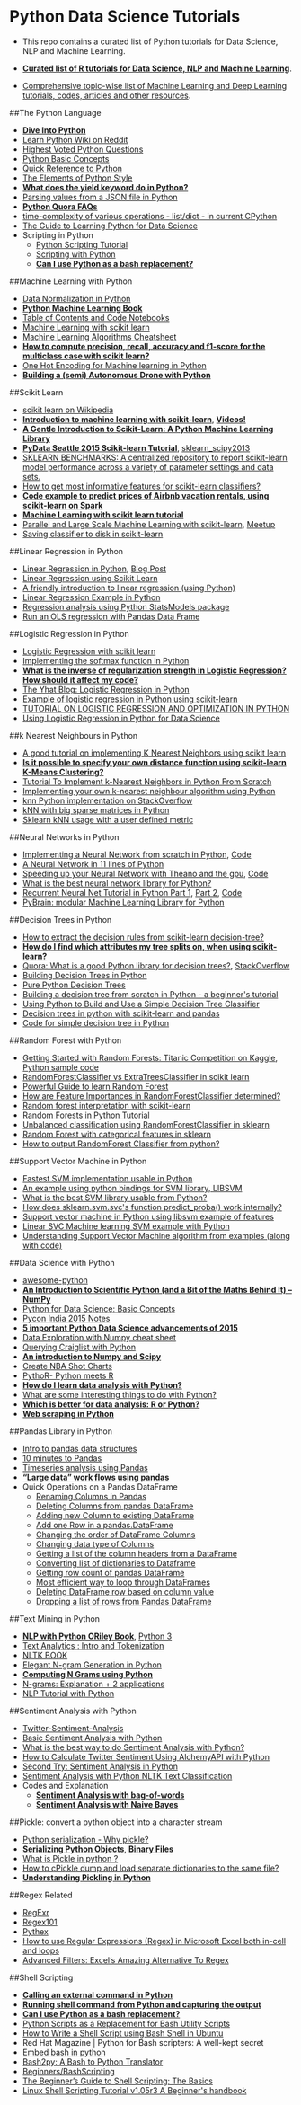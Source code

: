 # Python Data Science Tutorials 
- This repo contains a curated list of Python tutorials for Data Science, NLP and Machine Learning.

- [**Curated list of R tutorials for Data Science, NLP and Machine Learning**](https://github.com/ujjwalkarn/DataScienceR).

- [Comprehensive topic-wise list of Machine Learning and Deep Learning tutorials, codes, articles and other resources](https://github.com/ujjwalkarn/Machine-Learning-Tutorials/blob/master/README.md).

##The Python Language
- [**Dive Into Python**](http://www.diveintopython.net/index.html)
- [Learn Python Wiki on Reddit](https://www.reddit.com/r/learnpython/wiki/index)
- [Highest Voted Python Questions](http://stackoverflow.com/questions/tagged/python?sort=votes&pageSize=50)
- [Python Basic Concepts](https://github.com/gumption/Python_for_Data_Science/blob/master/3_Python_Basic_Concepts.ipynb)
- [Quick Reference to Python](http://www.dataschool.io/python-quick-reference/)
- [The Elements of Python Style](https://github.com/amontalenti/elements-of-python-style)
- [**What does the yield keyword do in Python?**](http://stackoverflow.com/questions/231767/what-does-the-yield-keyword-do-in-python)
- [Parsing values from a JSON file in Python](http://stackoverflow.com/questions/2835559/parsing-values-from-a-json-file-in-python)
- [**Python Quora FAQs**](https://www.quora.com/topic/Python-programming-language-1)
- [time-complexity of various operations - list/dict - in current CPython](https://wiki.python.org/moin/TimeComplexity)
- [The Guide to Learning Python for Data Science](http://www.datasciencecentral.com/profiles/blogs/the-guide-to-learning-python-for-data-science-2)
- Scripting in Python
    - [Python Scripting Tutorial](http://www.dreamsyssoft.com/python-scripting-tutorial/intro-tutorial.php)
    - [Scripting with Python](https://www.schrodinger.com//AcrobatFile.php?type=supportdocs&type2=&ident=404)
    - [**Can I use Python as a bash replacement?**](http://stackoverflow.com/questions/209470/can-i-use-python-as-a-bash-replacement)

##Machine Learning with Python
- [Data Normalization in Python](http://blog.yhat.com/posts/data-normalization-in-python.html)
- [**Python Machine Learning Book**](https://github.com/rasbt/python-machine-learning-book)
- [Table of Contents and Code Notebooks](https://github.com/rasbt/python-machine-learning-book/blob/master/README.md#table-of-contents-and-code-notebooks)
- [Machine Learning with scikit learn](http://www.dataschool.io/machine-learning-with-scikit-learn/)
- [Machine Learning Algorithms Cheatsheet](http://www.analyticsvidhya.com/blog/2015/09/full-cheatsheet-machine-learning-algorithms/)
- [**How to compute precision, recall, accuracy and f1-score for the multiclass case with scikit learn?**](http://stackoverflow.com/questions/31421413/how-to-compute-precision-recall-accuracy-and-f1-score-for-the-multiclass-case)
- [One Hot Encoding for Machine learning in Python](http://stackoverflow.com/questions/17469835/one-hot-encoding-for-machine-learning)
- [**Building a (semi) Autonomous Drone with Python**](http://blog.yhat.com/posts/autonomous-droning-with-python.html)

##Scikit Learn
- [scikit learn on Wikipedia](https://en.wikipedia.org/wiki/Scikit-learn)
- [**Introduction to machine learning with scikit-learn**](https://github.com/justmarkham/scikit-learn-videos), [**Videos!**](http://blog.kaggle.com/author/kevin-markham/)
- [**A Gentle Introduction to Scikit-Learn: A Python Machine Learning Library**](http://machinelearningmastery.com/a-gentle-introduction-to-scikit-learn-a-python-machine-learning-library/)
- [**PyData Seattle 2015 Scikit-learn Tutorial**](https://github.com/jakevdp/sklearn_pydata2015), [sklearn_scipy2013](https://github.com/jakevdp/sklearn_scipy2013)
- [SKLEARN BENCHMARKS: A centralized repository to report scikit-learn model performance across a variety of parameter settings and data sets.](https://github.com/rhiever/sklearn-benchmarks)
- [How to get most informative features for scikit-learn classifiers?](http://stackoverflow.com/questions/11116697/how-to-get-most-informative-features-for-scikit-learn-classifiers)
- [**Code example to predict prices of Airbnb vacation rentals, using scikit-learn on Spark**](https://github.com/mapr-demos/spark-sklearn-airbnb-predict)
- [**Machine Learning with scikit learn tutorial**](http://amueller.github.io/sklearn_tutorial/)
- [Parallel and Large Scale Machine Learning with scikit-learn](https://speakerdeck.com/ogrisel/parallel-and-large-scale-machine-learning-with-scikit-learn), [Meetup](http://datasciencelondon.org/machine-learning-python-scikit-learn-ipython-dsldn-data-science-london-kaggle/)
- [Saving classifier to disk in scikit-learn](http://stackoverflow.com/questions/10592605/save-classifier-to-disk-in-scikit-learn)


##Linear Regression in Python
- [Linear Regression in Python](http://nbviewer.ipython.org/github/justmarkham/DAT4/blob/master/notebooks/08_linear_regression.ipynb), [Blog Post](http://www.dataschool.io/linear-regression-in-python/)
- [Linear Regression using Scikit Learn](http://scikit-learn.org/stable/modules/generated/sklearn.linear_model.LinearRegression.html)
- [A friendly introduction to linear regression (using Python)](http://www.dataschool.io/linear-regression-in-python/)
- [Linear Regression Example in Python](http://scipy-cookbook.readthedocs.io/items/LinearRegression.html)
- [Regression analysis using Python StatsModels package](http://www.turingfinance.com/regression-analysis-using-python-statsmodels-and-quandl/)
- [Run an OLS regression with Pandas Data Frame](http://stackoverflow.com/questions/19991445/run-an-ols-regression-with-pandas-data-frame)

##Logistic Regression in Python
- [Logistic Regression with scikit learn](http://www.dataschool.io/logistic-regression-in-python-using-scikit-learn/)
- [Implementing the softmax function in Python](http://stackoverflow.com/questions/34968722/softmax-function-python)
- [**What is the inverse of regularization strength in Logistic Regression? How should it affect my code?**](http://stackoverflow.com/questions/22851316/what-is-the-inverse-of-regularization-strength-in-logistic-regression-how-shoul)
- [The Yhat Blog: Logistic Regression in Python](http://blog.yhat.com/posts/logistic-regression-and-python.html)
- [Example of logistic regression in Python using scikit-learn](http://www.dataschool.io/logistic-regression-in-python-using-scikit-learn/)
- [TUTORIAL ON LOGISTIC REGRESSION AND OPTIMIZATION IN PYTHON](https://learningwithdata.wordpress.com/2015/04/30/tutorial-on-logistic-regression-and-optimization-in-python/)
- [Using Logistic Regression in Python for Data Science](http://www.dummies.com/how-to/content/using-logistic-regression-in-python-for-data-scien.html)

##k Nearest Neighbours in Python
- [A good tutorial on implementing K Nearest Neighbors using scikit learn](http://scikit-learn.org/stable/modules/neighbors.html)
- [**Is it possible to specify your own distance function using scikit-learn K-Means Clustering?**](http://stackoverflow.com/questions/5529625/is-it-possible-to-specify-your-own-distance-function-using-scikit-learn-k-means)
- [Tutorial To Implement k-Nearest Neighbors in Python From Scratch](http://machinelearningmastery.com/tutorial-to-implement-k-nearest-neighbors-in-python-from-scratch/)
- [Implementing your own k-nearest neighbour algorithm using Python](https://blog.cambridgecoding.com/2016/01/16/machine-learning-under-the-hood-writing-your-own-k-nearest-neighbour-algorithm/)
- [knn Python implementation on StackOverflow](http://stackoverflow.com/questions/5565935/k-nearest-neighbour-in-python)
- [kNN with big sparse matrices in Python](http://stackoverflow.com/questions/20333092/knn-with-big-sparse-matrices-in-python)
- [Sklearn kNN usage with a user defined metric](http://stackoverflow.com/questions/21052509/sklearn-knn-usage-with-a-user-defined-metric)


##Neural Networks in Python
- [Implementing a Neural Network from scratch in Python](http://www.wildml.com/2015/09/implementing-a-neural-network-from-scratch/), [Code](https://github.com/dennybritz/nn-from-scratch)
- [A Neural Network in 11 lines of Python](http://iamtrask.github.io/2015/07/12/basic-python-network/)
- [Speeding up your Neural Network with Theano and the gpu](http://www.wildml.com/2015/09/speeding-up-your-neural-network-with-theano-and-the-gpu/), [Code](https://github.com/dennybritz/nn-theano)
- [What is the best neural network library for Python?](https://www.quora.com/What-is-the-best-neural-network-library-for-Python)
- [Recurrent Neural Net Tutorial in Python Part 1](http://www.wildml.com/2015/09/recurrent-neural-networks-tutorial-part-1-introduction-to-rnns/), [Part 2](http://www.wildml.com/2015/09/recurrent-neural-networks-tutorial-part-2-implementing-a-language-model-rnn-with-python-numpy-and-theano/), [Code](https://github.com/dennybritz/rnn-tutorial-rnnlm/)
- [PyBrain: modular Machine Learning Library for Python](http://pybrain.org/)


##Decision Trees in Python
- [How to extract the decision rules from scikit-learn decision-tree?](http://stackoverflow.com/questions/20224526/how-to-extract-the-decision-rules-from-scikit-learn-decision-tree)
- [**How do I find which attributes my tree splits on, when using scikit-learn?**](http://stackoverflow.com/questions/20156951/how-do-i-find-which-attributes-my-tree-splits-on-when-using-scikit-learn)
- [Quora: What is a good Python library for decision trees?](https://www.quora.com/What-is-a-good-Python-library-for-decision-trees), [StackOverflow](http://stackoverflow.com/questions/3127922/what-is-a-good-python-library-for-decision-trees) 
- [Building Decision Trees in Python](http://www.onlamp.com/pub/a/python/2006/02/09/ai_decision_trees.html?page=1)
- [Pure Python Decision Trees](http://kldavenport.com/pure-python-decision-trees/)
- [Building a decision tree from scratch in Python - a beginner's tutorial](http://www.patricklamle.com/Tutorials/Decision%20tree%20python/tuto_decision%20tree.html)
- [Using Python to Build and Use a Simple Decision Tree Classifier](https://github.com/gumption/Python_for_Data_Science/blob/master/4_Python_Simple_Decision_Tree.ipynb)
- [Decision trees in python with scikit-learn and pandas](http://chrisstrelioff.ws/sandbox/2015/06/08/decision_trees_in_python_with_scikit_learn_and_pandas.html)
- [Code for simple decision tree in Python](https://github.com/gumption/Python_for_Data_Science/blob/master/simple_decision_tree.py)

##Random Forest with Python
- [Getting Started with Random Forests: Titanic Competition on Kaggle](https://www.kaggle.com/c/titanic/details/getting-started-with-random-forests), [Python sample code](https://www.kaggle.com/c/digit-recognizer/forums/t/2299/getting-started-python-sample-code-random-forest)
- [RandomForestClassifier vs ExtraTreesClassifier in scikit learn](http://stackoverflow.com/questions/22409855/randomforestclassifier-vs-extratreesclassifier-in-scikit-learn)
- [Powerful Guide to learn Random Forest](http://www.analyticsvidhya.com/blog/2015/09/random-forest-algorithm-multiple-challenges/)
- [How are Feature Importances in RandomForestClassifier determined?](http://stackoverflow.com/questions/15810339/how-are-feature-importances-in-randomforestclassifier-determined)
- [Random forest interpretation with scikit-learn](http://blog.datadive.net/random-forest-interpretation-with-scikit-learn/)
- [Random Forests in Python Tutorial](http://blog.yhat.com/posts/random-forests-in-python.html)
- [Unbalanced classification using RandomForestClassifier in sklearn](http://stackoverflow.com/questions/20082674/unbalanced-classification-using-randomforestclassifier-in-sklearn)
- [Random Forest with categorical features in sklearn](http://stackoverflow.com/questions/24715230/random-forest-with-categorical-features-in-sklearn)
- [How to output RandomForest Classifier from python?](http://stackoverflow.com/questions/23000693/how-to-output-randomforest-classifier-from-python)

##Support Vector Machine in Python
- [Fastest SVM implementation usable in Python](http://stackoverflow.com/questions/9299346/fastest-svm-implementation-usable-in-python)
- [An example using python bindings for SVM library, LIBSVM](http://stackoverflow.com/questions/4214868/an-example-using-python-bindings-for-svm-library-libsvm)
- [What is the best SVM library usable from Python?](https://www.quora.com/What-is-the-best-SVM-library-usable-from-Python)
- [How does sklearn.svm.svc's function predict_proba() work internally?](http://stackoverflow.com/questions/15111408/how-does-sklearn-svm-svcs-function-predict-proba-work-internally)
- [Support vector machine in Python using libsvm example of features](http://stackoverflow.com/questions/30991592/support-vector-machine-in-python-using-libsvm-example-of-features)
- [Linear SVC Machine learning SVM example with Python](https://pythonprogramming.net/linear-svc-example-scikit-learn-svm-python/)
- [Understanding Support Vector Machine algorithm from examples (along with code)](http://www.analyticsvidhya.com/blog/2015/10/understaing-support-vector-machine-example-code/)


##Data Science with Python
- [awesome-python](https://github.com/vinta/awesome-python)
- [**An Introduction to Scientific Python (and a Bit of the Maths Behind It) – NumPy**](http://www.kdnuggets.com/2016/06/intro-scientific-python-numpy.html)
- [Python for Data Science: Basic Concepts](https://github.com/gumption/Python_for_Data_Science/blob/master/2_Data_Science_Basic_Concepts.ipynb)
- [Pycon India 2015 Notes](http://www.analyticsvidhya.com/blog/2015/10/notes-impressions-experience-excitement-pycon-india-2015/)
- [**5 important Python Data Science advancements of 2015**](https://medium.com/@elgehelge/the-5-most-important-python-data-science-advancements-of-2015-a136482da89b#.sp2c1la9z)
- [Data Exploration with Numpy cheat sheet](http://www.analyticsvidhya.com/blog/2015/07/11-steps-perform-data-analysis-pandas-python)
- [Querying Craiglist with Python](http://chrisholdgraf.com/querying-craigslist-with-python/?imm_mid=0d8940&cmp=em-data-na-na-newsltr_20150916)
- [**An introduction to Numpy and Scipy**](http://www.engr.ucsb.edu/~shell/che210d/numpy.pdf)
- [Create NBA Shot Charts](http://savvastjortjoglou.com/nba-shot-sharts.html)
- [PythoR- Python meets R](http://nipunbatra.github.io/2016/01/pythor/)
- [**How do I learn data analysis with Python?**](https://www.quora.com/How-do-I-learn-data-analysis-with-Python?redirected_qid=2464720)
- [What are some interesting things to do with Python?](https://www.quora.com/Python-programming-language-What-are-some-interesting-things-to-do-with-Python?redirected_qid=2324227)
- [**Which is better for data analysis: R or Python?**](https://www.quora.com/Which-is-better-for-data-analysis-R-or-Python)
- [**Web scraping in Python**](https://github.com/ujjwalkarn/Web-Scraping)

##Pandas Library in Python
- [Intro to pandas data structures](http://www.gregreda.com/2013/10/26/intro-to-pandas-data-structures/)
- [10 minutes to Pandas](http://pandas.pydata.org/pandas-docs/stable/10min.html)
- [Timeseries analysis using Pandas](http://nbviewer.jupyter.org/github/twiecki/financial-analysis-python-tutorial/blob/master/1.%20Pandas%20Basics.ipynb)
- [**“Large data” work flows using pandas**](http://stackoverflow.com/questions/14262433/large-data-work-flows-using-pandas)
- Quick Operations on a Pandas DataFrame
    - [Renaming Columns in Pandas](http://stackoverflow.com/questions/11346283/renaming-columns-in-pandas)
    - [Deleting Columns from pandas DataFrame](http://stackoverflow.com/questions/13411544/delete-column-from-pandas-dataframe)
    - [Adding new Column to existing DataFrame](http://stackoverflow.com/questions/12555323/adding-new-column-to-existing-dataframe-in-python-pandas)
    - [Add one Row in a pandas.DataFrame](http://stackoverflow.com/questions/10715965/add-one-row-in-a-pandas-dataframe)
    - [Changing the order of DataFrame Columns](http://stackoverflow.com/questions/13148429/how-to-change-the-order-of-dataframe-columns)
    - [Changing data type of Columns](http://stackoverflow.com/questions/15891038/pandas-change-data-type-of-columns)
    - [Getting a list of the column headers from a DataFrame](http://stackoverflow.com/questions/19482970/get-list-from-pandas-dataframe-column-headers)
    - [Converting list of dictionaries to Dataframe](http://stackoverflow.com/questions/20638006/convert-list-of-dictionaries-to-dataframe)
    - [Getting row count of pandas DataFrame](http://stackoverflow.com/questions/15943769/how-to-get-row-count-of-pandas-dataframe)
    - [Most efficient way to loop through DataFrames](http://stackoverflow.com/questions/7837722/what-is-the-most-efficient-way-to-loop-through-dataframes-with-pandas)
    - [Deleting DataFrame row based on column value](http://stackoverflow.com/questions/18172851/deleting-dataframe-row-in-pandas-based-on-column-value)
    - [Dropping a list of rows from Pandas DataFrame](http://stackoverflow.com/questions/14661701/how-to-drop-a-list-of-rows-from-pandas-dataframe)


##Text Mining in Python
- [**NLP with Python ORiley Book**](http://www.nltk.org/book_1ed/), [Python 3](http://www.nltk.org/book/)
- [Text Analytics : Intro and Tokenization](http://a4analytics.blogspot.sg/2015/03/text-mining-post-1.html)
- [NLTK BOOK](http://www.nltk.org/book/ch01.html)
- [Elegant N-gram Generation in Python](http://locallyoptimal.com/blog/2013/01/20/elegant-n-gram-generation-in-python/)
- [**Computing N Grams using Python**](http://stackoverflow.com/questions/13423919/computing-n-grams-using-python)
- [N-grams: Explanation + 2 applications](http://stackoverflow.com/questions/1032288/n-grams-explanation-2-applications)
- [NLP Tutorial with Python](http://www.datasciencecentral.com/profiles/blogs/python-nlp-tools)

##Sentiment Analysis with Python
- [Twitter-Sentiment-Analysis](https://github.com/ujjwalkarn/Twitter-Sentiment-Analysis)
- [Basic Sentiment Analysis with Python](http://fjavieralba.com/basic-sentiment-analysis-with-python.html)
- [What is the best way to do Sentiment Analysis with Python?](https://www.quora.com/What-is-the-best-way-to-do-Sentiment-Analysis-with-Python-1)
- [How to Calculate Twitter Sentiment Using AlchemyAPI with Python](http://www.alchemyapi.com/developers/getting-started-guide/twitter-sentiment-analysis)
- [Second Try: Sentiment Analysis in Python](http://andybromberg.com/sentiment-analysis-python/)
- [Sentiment Analysis with Python NLTK Text Classification](http://text-processing.com/demo/sentiment/)
- Codes and Explanation
    - [**Sentiment Analysis with bag-of-words**](http://ataspinar.com/2016/01/21/sentiment-analysis-with-bag-of-words/)
    - [**Sentiment Analysis with Naive Bayes**](http://ataspinar.com/2016/02/15/sentiment-analysis-with-the-naive-bayes-classifier/)

##Pickle: convert a python object into a character stream
- [Python serialization - Why pickle?](http://stackoverflow.com/questions/8968884/python-serialization-why-pickle)
- [**Serializing Python Objects**](http://www.diveinto.org/python3/serializing.html), [**Binary Files**](http://www.diveinto.org/python3/files.html#binary)
- [What is Pickle in python ?](https://pythontips.com/2013/08/02/what-is-pickle-in-python/)
- [How to cPickle dump and load separate dictionaries to the same file?](http://stackoverflow.com/questions/11641493/how-to-cpickle-dump-and-load-separate-dictionaries-to-the-same-file)
- [**Understanding Pickling in Python**](http://stackoverflow.com/questions/7501947/understanding-pickling-in-python)


##Regex Related
- [RegExr](http://regexr.com/)
- [Regex101](https://regex101.com/)
- [Pythex](http://pythex.org/)
- [How to use Regular Expressions (Regex) in Microsoft Excel both in-cell and loops](http://stackoverflow.com/questions/22542834/how-to-use-regular-expressions-regex-in-microsoft-excel-both-in-cell-and-loops)
- [Advanced Filters: Excel’s Amazing Alternative To Regex](http://searchengineland.com/advanced-filters-excels-amazing-alternative-to-regex-143680)

##Shell Scripting
- [**Calling an external command in Python**](http://stackoverflow.com/questions/89228/calling-an-external-command-in-python)
- [**Running shell command from Python and capturing the output**](http://stackoverflow.com/questions/4760215/running-shell-command-from-python-and-capturing-the-output)
- [**Can I use Python as a bash replacement?**](http://stackoverflow.com/questions/209470/can-i-use-python-as-a-bash-replacement)
- [Python Scripts as a Replacement for Bash Utility Scripts](http://www.linuxjournal.com/content/python-scripts-replacement-bash-utility-scripts)
- [How to Write a Shell Script using Bash Shell in Ubuntu](https://www.youtube.com/watch?v=He-5BpUGSag)
- Red Hat Magazine | Python for Bash scripters: A well-kept secret
- [Embed bash in python](http://stackoverflow.com/questions/2651874/embed-bash-in-python)
- [Bash2py: A Bash to Python Translator](https://cs.uwaterloo.ca/~ijdavis/bash2py-final.pdf)
- [Beginners/BashScripting](https://help.ubuntu.com/community/Beginners/BashScripting)
- [The Beginner’s Guide to Shell Scripting: The Basics](http://www.howtogeek.com/67469/the-beginners-guide-to-shell-scripting-the-basics/)
- [Linux Shell Scripting Tutorial v1.05r3 A Beginner's handbook](http://www.freeos.com/guides/lsst/)
